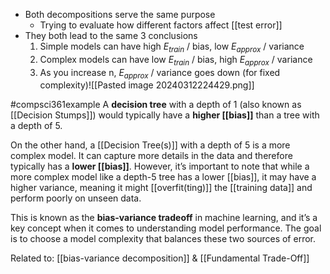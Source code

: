 - Both decompositions serve the same purpose
	- Trying to evaluate how different factors affect [[test error]]
- They both lead to the same 3 conclusions
	1. Simple models can have high $E_{train}$ / bias, low $E_{approx}$ / variance
	2. Complex models can have low $E_{train}$ / bias, high $E_{approx}$ / variance
	3. As you increase n, $E_{approx}$ / variance goes down (for fixed complexity)![[Pasted image 20240312224429.png]]

#compsci361example 
A **decision tree** with a depth of 1 (also known as [[Decision Stumps]]) would typically have a **higher [[bias]]** than a tree with a depth of 5.

On the other hand, a [[Decision Tree(s)]] with a depth of 5 is a more complex model. It can capture more details in the data and therefore typically has a **lower [[bias]]**. However, it’s important to note that while a more complex model like a depth-5 tree has a lower [[bias]], it may have a higher variance, meaning it might [[overfit(ting)]] the [[training data]] and perform poorly on unseen data.

This is known as the **bias-variance tradeoff** in machine learning, and it’s a key concept when it comes to understanding model performance. The goal is to choose a model complexity that balances these two sources of error.

Related to: [[bias-variance decomposition]] & [[Fundamental Trade-Off]]